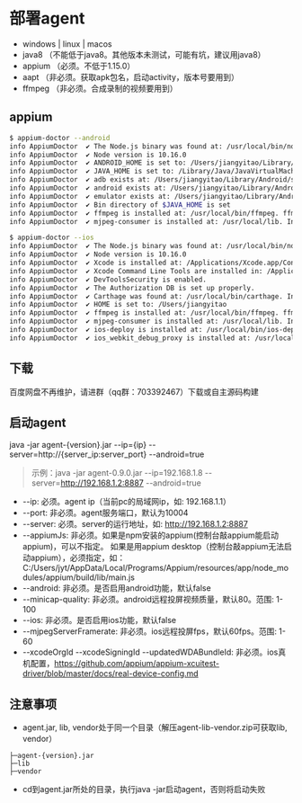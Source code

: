 # 部署agent
* windows | linux | macos
* java8 （不能低于java8。其他版本未测试，可能有坑，建议用java8）
* appium （必须。不低于1.15.0）
* aapt （非必须。获取apk包名，启动activity，版本号要用到）
* ffmpeg （非必须。合成录制的视频要用到）

## appium

```sh
$ appium-doctor --android
info AppiumDoctor  ✔ The Node.js binary was found at: /usr/local/bin/node
info AppiumDoctor  ✔ Node version is 10.16.0
info AppiumDoctor  ✔ ANDROID_HOME is set to: /Users/jiangyitao/Library/Android/sdk
info AppiumDoctor  ✔ JAVA_HOME is set to: /Library/Java/JavaVirtualMachines/jdk1.8.0_221.jdk/Contents/Home
info AppiumDoctor  ✔ adb exists at: /Users/jiangyitao/Library/Android/sdk/platform-tools/adb
info AppiumDoctor  ✔ android exists at: /Users/jiangyitao/Library/Android/sdk/tools/android
info AppiumDoctor  ✔ emulator exists at: /Users/jiangyitao/Library/Android/sdk/tools/emulator
info AppiumDoctor  ✔ Bin directory of $JAVA_HOME is set
info AppiumDoctor  ✔ ffmpeg is installed at: /usr/local/bin/ffmpeg. ffmpeg version 4.1.4 Copyright (c) 2000-2019 the FFmpeg developers
info AppiumDoctor  ✔ mjpeg-consumer is installed at: /usr/local/lib. Installed version is: 2.0.0
```

```sh
$ appium-doctor --ios
info AppiumDoctor  ✔ The Node.js binary was found at: /usr/local/bin/node
info AppiumDoctor  ✔ Node version is 10.16.0
info AppiumDoctor  ✔ Xcode is installed at: /Applications/Xcode.app/Contents/Developer
info AppiumDoctor  ✔ Xcode Command Line Tools are installed in: /Applications/Xcode.app/Contents/Developer
info AppiumDoctor  ✔ DevToolsSecurity is enabled.
info AppiumDoctor  ✔ The Authorization DB is set up properly.
info AppiumDoctor  ✔ Carthage was found at: /usr/local/bin/carthage. Installed version is: 0.33.0
info AppiumDoctor  ✔ HOME is set to: /Users/jiangyitao
info AppiumDoctor  ✔ ffmpeg is installed at: /usr/local/bin/ffmpeg. ffmpeg version 4.1.4 Copyright (c) 2000-2019 the FFmpeg developers
info AppiumDoctor  ✔ mjpeg-consumer is installed at: /usr/local/lib. Installed version is: 2.0.0
info AppiumDoctor  ✔ ios-deploy is installed at: /usr/local/bin/ios-deploy. Installed version is: 1.9.4
info AppiumDoctor  ✔ ios_webkit_debug_proxy is installed at: /usr/local/bin/ios_webkit_debug_proxy. Installed version is: 1.8.5, Built with libimobiledevice v1.2.0, libplist v2.0.0
```

## 下载
百度网盘不再维护，请进群（qq群：703392467）下载或自主源码构建

## 启动agent
java -jar agent-{version}.jar --ip={ip} --server=http://{server_ip:server_port} --android=true
> 示例：java -jar agent-0.9.0.jar --ip=192.168.1.8 --server=http://192.168.1.2:8887 --android=true

* --ip: 必须。agent ip（当前pc的局域网ip，如: 192.168.1.1）
* --port: 非必须。agent服务端口，默认为10004
* --server: 必须。server的运行地址，如: http://192.168.1.2:8887
* --appiumJs: 非必须。如果是npm安装的appium(控制台敲appium能启动appium)，可以不指定。
如果是用appium desktop（控制台敲appium无法启动appium），必须指定，如：C:/Users/jyt/AppData/Local/Programs/Appium/resources/app/node_modules/appium/build/lib/main.js
* --android: 非必须。是否启用android功能，默认false
* --minicap-quality: 非必须。android远程投屏视频质量，默认80。范围: 1-100
* --ios: 非必须。是否启用ios功能，默认false
* --mjpegServerFramerate: 非必须。ios远程投屏fps，默认60fps。范围: 1-60
* --xcodeOrgId --xcodeSigningId --updatedWDABundleId: 非必须。ios真机配置，https://github.com/appium/appium-xcuitest-driver/blob/master/docs/real-device-config.md

## 注意事项
* agent.jar, lib, vendor处于同一个目录（解压agent-lib-vendor.zip可获取lib, vendor）
```
├─agent-{version}.jar
├─lib
├─vendor
```
* cd到agent.jar所处的目录，执行java -jar启动agent，否则将启动失败